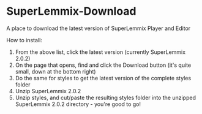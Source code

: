 # SuperLemmix-Download
A place to download the latest version of SuperLemmix Player and Editor

How to install:

1) From the above list, click the latest version (currently SuperLemmix 2.0.2)
2) On the page that opens, find and click the Download button (it's quite small, down at the bottom right)
3) Do the same for styles to get the latest version of the complete styles folder
4) Unzip SuperLemmix 2.0.2
5) Unzip styles, and cut/paste the resulting styles folder into the unzipped SuperLemmix 2.0.2 directory - you're good to go!
